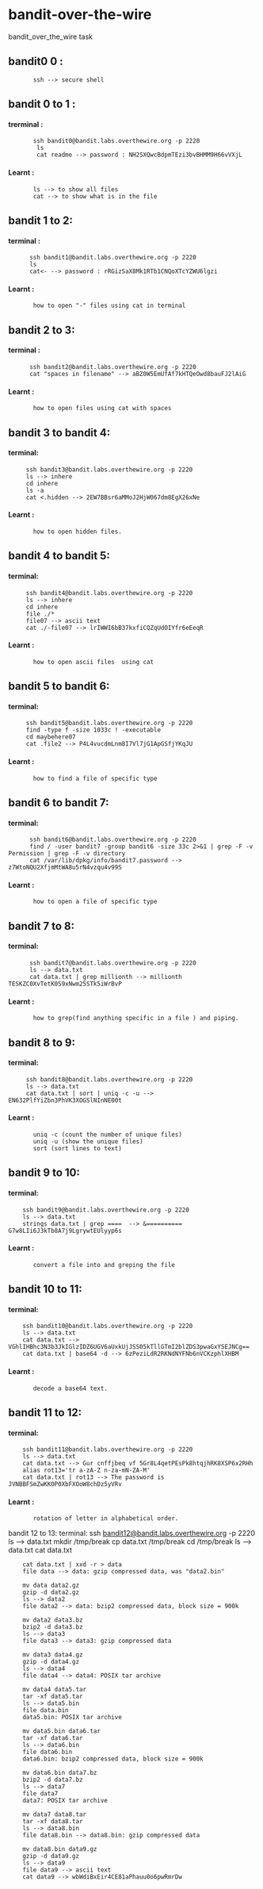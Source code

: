 # bandit-over-the-wire

bandit_over_the_wire task

## bandit0 0 :
           ssh --> secure shell

## bandit 0 to 1 :
#### trerminal : 
           ssh bandit0@bandit.labs.overthewire.org -p 2220  
            ls
            cat readme --> password : NH2SXQwcBdpmTEzi3bvBHMM9H66vVXjL
#### Learnt :
           ls --> to show all files 
           cat --> to show what is in the file


## bandit 1 to 2:
#### terminal :      
          ssh bandit1@bandit.labs.overthewire.org -p 2220  
          ls
          cat<- --> password : rRGizSaX8Mk1RTb1CNQoXTcYZWU6lgzi
#### Learnt :
           how to open "-" files using cat in terminal


## bandit 2 to 3:
#### terminal :
          ssh bandit2@bandit.labs.overthewire.org -p 2220
          cat "spaces in filename" --> aBZ0W5EmUfAf7kHTQeOwd8bauFJ2lAiG
#### Learnt :
           how to open files using cat with spaces


## bandit 3 to bandit 4:
#### terminal:
         ssh bandit3@bandit.labs.overthewire.org -p 2220  
         ls --> inhere
         cd inhere
         ls -a  
         cat <.hidden --> 2EW7BBsr6aMMoJ2HjW067dm8EgX26xNe
#### Learnt : 
           how to open hidden files.


## bandit 4 to bandit 5:
#### terminal:
         ssh bandit4@bandit.labs.overthewire.org -p 2220  
         ls --> inhere
         cd inhere
         file ./*
         file07 --> ascii text
         cat ./-file07 --> lrIWWI6bB37kxfiCQZqUdOIYfr6eEeqR
#### Learnt : 
           how to open ascii files  using cat


## bandit 5 to bandit 6:
#### terminal:
         ssh bandit5@bandit.labs.overthewire.org -p 2220  
         find -type f -size 1033c ! -executable
         cd maybehere07
         cat .file2 --> P4L4vucdmLnm8I7Vl7jG1ApGSfjYKqJU
#### Learnt :
           how to find a file of specific type


## bandit 6 to bandit 7:
#### terminal:
          ssh bandit6@bandit.labs.overthewire.org -p 2220 
          find / -user bandit7 -group bandit6 -size 33c 2>&1 | grep -F -v Permission | grep -F -v directory
          cat /var/lib/dpkg/info/bandit7.password --> z7WtoNQU2XfjmMtWA8u5rN4vzqu4v99S
#### Learnt :
           how to open a file of specific type


## bandit 7 to 8:
#### terminal:
          ssh bandit7@bandit.labs.overthewire.org -p 2220 
          ls --> data.txt
          cat data.txt | grep millionth --> millionth TESKZC0XvTetK0S9xNwm25STk5iWrBvP
#### Learnt :
           how to grep(find anything specific in a file ) and piping.


## bandit 8 to 9:
#### terminal:
         ssh bandit8@bandit.labs.overthewire.org -p 2220  
         ls --> data.txt
         cat data.txt | sort | uniq -c -u -->  EN632PlfYiZbn3PhVK3XOGSlNInNE00t
#### Learnt : 
           uniq -c (count the number of unique files)
           uniq -u (show the unique files)
           sort (sort lines to text)


## bandit 9 to 10:
#### terminal:
        ssh bandit9@bandit.labs.overthewire.org -p 2220
        ls --> data.txt
        strings data.txt | grep ====  --> &========== G7w8LIi6J3kTb8A7j9LgrywtEUlyyp6s
#### Learnt : 
           convert a file into and greping the file


## bandit 10 to 11:
#### terminal:
        ssh bandit10@bandit.labs.overthewire.org -p 2220   
        ls --> data.txt
        cat data.txt --> VGhlIHBhc3N3b3JkIGlzIDZ6UGV6aUxkUjJSS05kTllGTmI2blZDS3pwaGxYSEJNCg==
        cat data.txt | base64 -d --> 6zPeziLdR2RKNdNYFNb6nVCKzphlXHBM
#### Learnt :
           decode a base64 text.


## bandit 11 to 12:
#### terminal:
        ssh bandit11@bandit.labs.overthewire.org -p 2220   
        ls --> data.txt
        cat data.txt --> Gur cnffjbeq vf 5Gr8L4qetPEsPk8htqjhRK8XSP6x2RHh
        alias rot13='tr a-zA-Z n-za-mN-ZA-M'
        cat data.txt | rot13 --> The password is JVNBBFSmZwKKOP0XbFXOoW8chDz5yVRv
#### Learnt : 
           rotation of letter in alphabetical order.


bandit 12 to 13:
terminal:
        ssh bandit12@bandit.labs.overthewire.org -p 2220   
        ls --> data.txt
        mkdir /tmp/break
        cp data.txt /tmp/break
        cd /tmp/break
        ls --> data.txt
        cat data.txt
        
        cat data.txt | xxd -r > data
        file data --> data: gzip compressed data, was "data2.bin"
        
        mv data data2.gz
        gzip -d data2.gz
        ls --> data2 
        file data2 --> data: bzip2 compressed data, block size = 900k
        
        mv data2 data3.bz
        bzip2 -d data3.bz
        ls --> data3
        file data3 --> data3: gzip compressed data
        
        mv data3 data4.gz
        gzip -d data4.gz
        ls --> data4
        file data4 --> data4: POSIX tar archive 
        
        mv data4 data5.tar
        tar -xf data5.tar
        ls --> data5.bin
        file data.bin
        data5.bin: POSIX tar archive 
        
        mv data5.bin data6.tar
        tar -xf data6.tar
        ls --> data6.bin
        file data6.bin
        data6.bin: bzip2 compressed data, block size = 900k
        
        mv data6.bin data7.bz
        bzip2 -d data7.bz
        ls --> data7
        file data7
        data7: POSIX tar archive 
        
        mv data7 data8.tar
        tar -xf data8.tar
        ls --> data8.bin
        file data8.bin --> data8.bin: gzip compressed data
        
        mv data8.bin data9.gz
        gzip -d data9.gz
        ls --> data9
        file data9 --> ascii text
        cat data9 --> wbWdiBxEir4CE81aPhauu0o6pwRmrDw
        
        
        

         



























            

